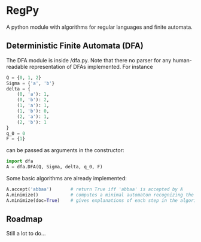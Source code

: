 # RegPy
A python module with algorithms for regular languages and finite automata.

## Deterministic Finite Automata (DFA)
The DFA module is inside /dfa.py. Note that there no parser for any human-readable representation of DFAs implemented. For instance
```python
Q = {0, 1, 2}
Sigma = {'a', 'b'}
delta = {
	(0, 'a'): 1,
	(0, 'b'): 2,
	(1, 'a'): 1,
	(1, 'b'): 0,
	(2, 'a'): 1,
	(2, 'b'): 1
}
q_0 = 0
F = {1}
```
can be passed as arguments in the constructor:
```python
import dfa
A = dfa.DFA(Q, Sigma, delta, q_0, F)
```
Some basic algorithms are already implemented:
```python
A.accept('abbaa')		# return True iff 'abbaa' is accepted by A
A.minimize()			# computes a minimal automaton recognizing the same language
A.minimize(doc=True)	# gives explanations of each step in the algorithm
```

## Roadmap
Still a lot to do...
